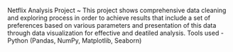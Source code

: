 Netflix Analysis Project ~
This project shows comprehensive data cleaning and exploring process in order to achieve results that include a set of preferences based on various parameters and presentation of this data through data visualization for effective and deatiled analysis.
Tools used - Python (Pandas, NumPy, Matplotlib, Seaborn)
